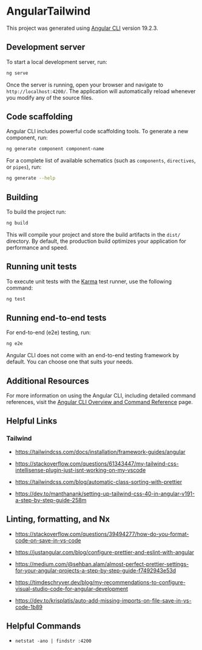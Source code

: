 # AngularTailwind

This project was generated using [Angular CLI](https://github.com/angular/angular-cli) version 19.2.3.

## Development server

To start a local development server, run:

```bash
ng serve
```

Once the server is running, open your browser and navigate to `http://localhost:4200/`. The application will automatically reload whenever you modify any of the source files.

## Code scaffolding

Angular CLI includes powerful code scaffolding tools. To generate a new component, run:

```bash
ng generate component component-name
```

For a complete list of available schematics (such as `components`, `directives`, or `pipes`), run:

```bash
ng generate --help
```

## Building

To build the project run:

```bash
ng build
```

This will compile your project and store the build artifacts in the `dist/` directory. By default, the production build optimizes your application for performance and speed.

## Running unit tests

To execute unit tests with the [Karma](https://karma-runner.github.io) test runner, use the following command:

```bash
ng test
```

## Running end-to-end tests

For end-to-end (e2e) testing, run:

```bash
ng e2e
```

Angular CLI does not come with an end-to-end testing framework by default. You can choose one that suits your needs.

## Additional Resources

For more information on using the Angular CLI, including detailed command references, visit the [Angular CLI Overview and Command Reference](https://angular.dev/tools/cli) page.

## Helpful Links

### Tailwind

- https://tailwindcss.com/docs/installation/framework-guides/angular

- https://stackoverflow.com/questions/61343447/my-tailwind-css-intellisense-plugin-just-isnt-working-on-my-vscode

- https://tailwindcss.com/blog/automatic-class-sorting-with-prettier

- https://dev.to/manthanank/setting-up-tailwind-css-40-in-angular-v191-a-step-by-step-guide-258m

## Linting, formatting, and Nx

- https://stackoverflow.com/questions/39494277/how-do-you-format-code-on-save-in-vs-code

- https://justangular.com/blog/configure-prettier-and-eslint-with-angular

- https://medium.com/@sehban.alam/almost-perfect-prettier-settings-for-your-angular-projects-a-step-by-step-guide-f7492943e53d

- https://timdeschryver.dev/blog/my-recommendations-to-configure-visual-studio-code-for-angular-development

- https://dev.to/krisplatis/auto-add-missing-imports-on-file-save-in-vs-code-1b89

## Helpful Commands

- `netstat -ano | findstr :4200`
